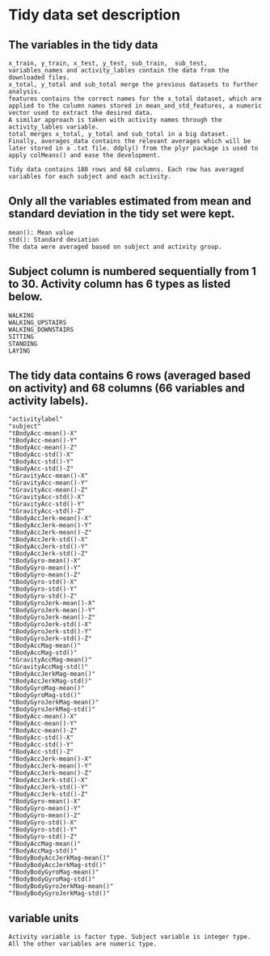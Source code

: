 # Tidy data set description

## The variables in the tidy data

	x_train, y_train, x_test, y_test, sub_train,  sub_test, variables_names and activity_lables contain the data from the downloaded files.
	x_total, y_total and sub_total merge the previous datasets to further analysis.
	features contains the correct names for the x_total dataset, which are applied to the column names stored in mean_and_std_features, a numeric vector used to extract the desired data.
	A similar approach is taken with activity names through the activity_lables variable.
	total merges x_total, y_total and sub_total in a big dataset.
	Finally, averages_data contains the relevant averages which will be later stored in a .txt file. ddply() from the plyr package is used to apply colMeans() and ease the development.

	Tidy data contains 180 rows and 68 columns. Each row has averaged variables for each subject and each activity.

## Only all the variables estimated from mean and standard deviation in the tidy set were kept.

	mean(): Mean value
	std(): Standard deviation
	The data were averaged based on subject and activity group.

## Subject column is numbered sequentially from 1 to 30. Activity column has 6 types as listed below.

	WALKING
	WALKING_UPSTAIRS
	WALKING_DOWNSTAIRS
	SITTING
	STANDING
	LAYING


## The tidy data contains 6 rows (averaged based on activity) and 68 columns (66 variables and activity labels).

	"activitylabel"
	"subject"
	"tBodyAcc-mean()-X"
	"tBodyAcc-mean()-Y"
	"tBodyAcc-mean()-Z"
	"tBodyAcc-std()-X"
	"tBodyAcc-std()-Y"
	"tBodyAcc-std()-Z"
	"tGravityAcc-mean()-X"
	"tGravityAcc-mean()-Y"
	"tGravityAcc-mean()-Z"
	"tGravityAcc-std()-X"
	"tGravityAcc-std()-Y"
	"tGravityAcc-std()-Z"
	"tBodyAccJerk-mean()-X"
	"tBodyAccJerk-mean()-Y"
	"tBodyAccJerk-mean()-Z"
	"tBodyAccJerk-std()-X"
	"tBodyAccJerk-std()-Y"
	"tBodyAccJerk-std()-Z"
	"tBodyGyro-mean()-X"
	"tBodyGyro-mean()-Y"
	"tBodyGyro-mean()-Z"
	"tBodyGyro-std()-X"
	"tBodyGyro-std()-Y"
	"tBodyGyro-std()-Z"
	"tBodyGyroJerk-mean()-X"
	"tBodyGyroJerk-mean()-Y"
	"tBodyGyroJerk-mean()-Z"
	"tBodyGyroJerk-std()-X"
	"tBodyGyroJerk-std()-Y"
	"tBodyGyroJerk-std()-Z"
	"tBodyAccMag-mean()"
	"tBodyAccMag-std()"
	"tGravityAccMag-mean()"
	"tGravityAccMag-std()"
	"tBodyAccJerkMag-mean()"
	"tBodyAccJerkMag-std()"
	"tBodyGyroMag-mean()"
	"tBodyGyroMag-std()"
	"tBodyGyroJerkMag-mean()"
	"tBodyGyroJerkMag-std()"
	"fBodyAcc-mean()-X"
	"fBodyAcc-mean()-Y"
	"fBodyAcc-mean()-Z"
	"fBodyAcc-std()-X"
	"fBodyAcc-std()-Y"
	"fBodyAcc-std()-Z"
	"fBodyAccJerk-mean()-X"
	"fBodyAccJerk-mean()-Y"
	"fBodyAccJerk-mean()-Z"
	"fBodyAccJerk-std()-X"
	"fBodyAccJerk-std()-Y"
	"fBodyAccJerk-std()-Z"
	"fBodyGyro-mean()-X"
	"fBodyGyro-mean()-Y"
	"fBodyGyro-mean()-Z"
	"fBodyGyro-std()-X"
	"fBodyGyro-std()-Y"
	"fBodyGyro-std()-Z"
	"fBodyAccMag-mean()"
	"fBodyAccMag-std()"
	"fBodyBodyAccJerkMag-mean()"
	"fBodyBodyAccJerkMag-std()"
	"fBodyBodyGyroMag-mean()"
	"fBodyBodyGyroMag-std()"
	"fBodyBodyGyroJerkMag-mean()"
	"fBodyBodyGyroJerkMag-std()"


## variable units

	Activity variable is factor type. Subject variable is integer type. All the other variables are numeric type.
